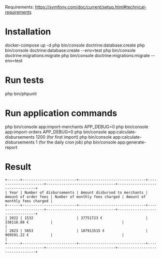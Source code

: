 
Requirements: https://symfony.com/doc/current/setup.html#technical-requirements

# Installation
docker-compose up -d
php bin/console doctrine:database:create
php bin/console doctrine:database:create --env=test
php bin/console doctrine:migrations:migrate
php bin/console doctrine:migrations:migrate --env=test

# Run tests
php bin/phpunit

# Run application commands
php bin/console app:import-merchants
APP_DEBUG=0 php bin/console app:import-orders
APP_DEBUG=0 php bin/console app:calculate-disbursements 1200 (for first import)
php bin/console app:calculate-disbursements 1 (for the daily cron job)
php bin/console app:generate-report

# Result
```
+------+-------------------------+-------------------------------+----------------------+--------------------------------+--------------------------------+
| Year | Number of disbursements | Amount disbursed to merchants | Amount of order fees | Number of monthly fees charged | Amount of monthly fees charged |
+------+-------------------------+-------------------------------+----------------------+--------------------------------+--------------------------------+
| 2022 | 1532                    | 37751723 €                    | 338118.88 €          |                                |                                |
| 2023 | 5853                    | 107913515 €                   | 969591.22 €          |                                |                                |
+------+-------------------------+-------------------------------+----------------------+--------------------------------+--------------------------------+
```
